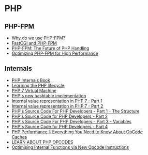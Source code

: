 
# PHP

## PHP-FPM
  - [Why do we use PHP-FPM?]
  - [FastCGI and PHP-FPM]
  - [PHP-FPM: The Future of PHP Handling]
  - [Optimizing PHP-FPM for High Performance]
  
  
## Internals
 - [PHP Internals Book]
 - [Learning the PHP lifecycle]
 - [PHP 7 Virtual Machine]
 - [PHP's new hashtable implementation ]
 - [Internal value representation in PHP 7 - Part 1]
 - [Internal value representation in PHP 7 - Part 2]
 - [PHP's Source Code For PHP Developers - Part 1 - The Structure]
 - [PHP's Source Code for PHP Developers - Part 2]
 - [PHP's Source Code For PHP Developers - Part 3 - Variables]
 - [PHP's Source Code for PHP Developers - Part 4]
 - [PHP Performance I: Everything You Need to Know About OpCode Caches]
 - [LEARN ABOUT PHP OPCODES]
 - [Optimising Internal Functions via New Opcode Instructions]

  


[//]: # (These are reference links used in the body of this note and get stripped out when the markdown processor does its job. There is no need to format nicely because it shouldn't be seen. Thanks SO - http://stackoverflow.com/questions/4823468/store-comments-in-markdown-syntax)


   [Optimizing PHP-FPM for High Performance]: <https://geekflare.com/php-fpm-optimization/>
   [FastCGI and PHP-FPM]: <https://alanstorm.com/php-fpm-and-file-permissions/>
   [PHP-FPM: The Future of PHP Handling]: <https://www.inmotionhosting.com/support/website/php-fpm-the-future-of-php-handling/>
   [Why do we use PHP-FPM?]: <https://www.quora.com/Why-do-we-use-PHP-FPM>
   
   [PHP Internals Book]: <http://www.phpinternalsbook.com/index.html>
   [Learning the PHP lifecycle]: <http://www.phpinternalsbook.com/php7/extensions_design/php_lifecycle.html>
   [PHP 7 Virtual Machine]: <http://nikic.github.io/2017/04/14/PHP-7-Virtual-machine.html>
   [PHP's new hashtable implementation ]: <https://nikic.github.io/2014/12/22/PHPs-new-hashtable-implementation.html>
   [Internal value representation in PHP 7 - Part 1]: <http://nikic.github.io/2015/05/05/Internal-value-representation-in-PHP-7-part-1.html>
   [Internal value representation in PHP 7 - Part 2]: <http://nikic.github.io/2015/06/19/Internal-value-representation-in-PHP-7-part-2.html>
   
   [PHP's Source Code For PHP Developers - Part 1 - The Structure]: <https://blog.ircmaxell.com/2012/03/phps-source-code-for-php-developers.html>
   [PHP's Source Code for PHP Developers - Part 2]: <http://nikic.github.io/2012/03/16/Understanding-PHPs-internal-function-definitions.html>
   [PHP's Source Code For PHP Developers - Part 3 - Variables]: <https://blog.ircmaxell.com/2012/03/phps-source-code-for-php-developers_21.html>
   [PHP's Source Code for PHP Developers - Part 4]: <http://nikic.github.io/2012/03/28/Understanding-PHPs-internal-array-implementation.html>
   
 [PHP Performance I: Everything You Need to Know About OpCode Caches]: <https://support.cloud.engineyard.com/hc/en-us/articles/205411888-PHP-Performance-I-Everything-You-Need-to-Know-About-OpCode-Caches>
  [LEARN ABOUT PHP OPCODES]: <https://x-team.com/blog/learn-about-php-opcodes/>
   [Optimising Internal Functions via New Opcode Instructions]: <https://phpinternals.net/articles/optimising_internal_functions_via_new_opcode_instructions>

